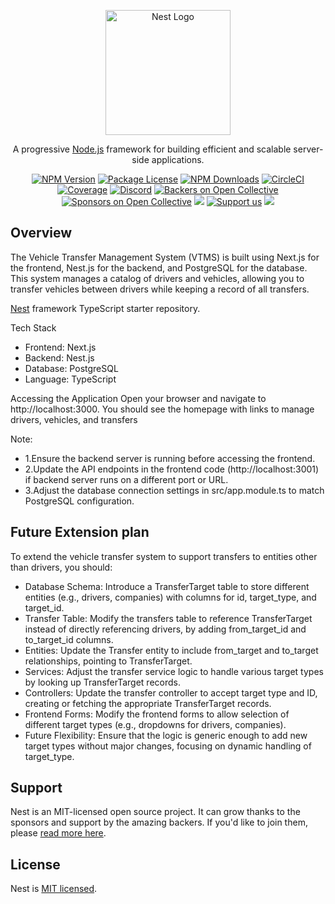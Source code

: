 <p align="center">
  <a href="http://nestjs.com/" target="blank"><img src="https://nestjs.com/img/logo-small.svg" width="200" alt="Nest Logo" /></a>
</p>

[circleci-image]: https://img.shields.io/circleci/build/github/nestjs/nest/master?token=abc123def456
[circleci-url]: https://circleci.com/gh/nestjs/nest

  <p align="center">A progressive <a href="http://nodejs.org" target="_blank">Node.js</a> framework for building efficient and scalable server-side applications.</p>
    <p align="center">
<a href="https://www.npmjs.com/~nestjscore" target="_blank"><img src="https://img.shields.io/npm/v/@nestjs/core.svg" alt="NPM Version" /></a>
<a href="https://www.npmjs.com/~nestjscore" target="_blank"><img src="https://img.shields.io/npm/l/@nestjs/core.svg" alt="Package License" /></a>
<a href="https://www.npmjs.com/~nestjscore" target="_blank"><img src="https://img.shields.io/npm/dm/@nestjs/common.svg" alt="NPM Downloads" /></a>
<a href="https://circleci.com/gh/nestjs/nest" target="_blank"><img src="https://img.shields.io/circleci/build/github/nestjs/nest/master" alt="CircleCI" /></a>
<a href="https://coveralls.io/github/nestjs/nest?branch=master" target="_blank"><img src="https://coveralls.io/repos/github/nestjs/nest/badge.svg?branch=master#9" alt="Coverage" /></a>
<a href="https://discord.gg/G7Qnnhy" target="_blank"><img src="https://img.shields.io/badge/discord-online-brightgreen.svg" alt="Discord"/></a>
<a href="https://opencollective.com/nest#backer" target="_blank"><img src="https://opencollective.com/nest/backers/badge.svg" alt="Backers on Open Collective" /></a>
<a href="https://opencollective.com/nest#sponsor" target="_blank"><img src="https://opencollective.com/nest/sponsors/badge.svg" alt="Sponsors on Open Collective" /></a>
  <a href="https://paypal.me/kamilmysliwiec" target="_blank"><img src="https://img.shields.io/badge/Donate-PayPal-ff3f59.svg"/></a>
    <a href="https://opencollective.com/nest#sponsor"  target="_blank"><img src="https://img.shields.io/badge/Support%20us-Open%20Collective-41B883.svg" alt="Support us"></a>
  <a href="https://twitter.com/nestframework" target="_blank"><img src="https://img.shields.io/twitter/follow/nestframework.svg?style=social&label=Follow"></a>
</p>
  <!--[![Backers on Open Collective](https://opencollective.com/nest/backers/badge.svg)](https://opencollective.com/nest#backer)
  [![Sponsors on Open Collective](https://opencollective.com/nest/sponsors/badge.svg)](https://opencollective.com/nest#sponsor)-->

## Overview
The Vehicle Transfer Management System (VTMS) is built using Next.js for the frontend, Nest.js for the backend, and PostgreSQL for the database. This system manages a catalog of drivers and vehicles, allowing you to transfer vehicles between drivers while keeping a record of all transfers.

[Nest](https://github.com/nestjs/nest) framework TypeScript starter repository.

Tech Stack
* Frontend: Next.js
* Backend: Nest.js
* Database: PostgreSQL
* Language: TypeScript

Accessing the Application
Open your browser and navigate to http://localhost:3000. You should see the homepage with links to manage drivers, vehicles, and transfers

Note:
* 1.Ensure the backend server is running before accessing the frontend.
* 2.Update the API endpoints in the frontend code (http://localhost:3001) if backend server runs on a different port or URL.
* 3.Adjust the database connection settings in src/app.module.ts to match PostgreSQL configuration.
  
## Future Extension plan ##

To extend the vehicle transfer system to support transfers to entities other than drivers, you should:

* Database Schema: Introduce a TransferTarget table to store different entities (e.g., drivers, companies) with columns for id, target_type, and target_id.
* Transfer Table: Modify the transfers table to reference TransferTarget instead of directly referencing drivers, by adding from_target_id and to_target_id columns.
* Entities: Update the Transfer entity to include from_target and to_target relationships, pointing to TransferTarget.
* Services: Adjust the transfer service logic to handle various target types by looking up TransferTarget records.
* Controllers: Update the transfer controller to accept target type and ID, creating or fetching the appropriate TransferTarget records.
* Frontend Forms: Modify the frontend forms to allow selection of different target types (e.g., dropdowns for drivers, companies).
* Future Flexibility: Ensure that the logic is generic enough to add new target types without major changes, focusing on dynamic handling of target_type.


## Support

Nest is an MIT-licensed open source project. It can grow thanks to the sponsors and support by the amazing backers. If you'd like to join them, please [read more here](https://docs.nestjs.com/support).

## License

Nest is [MIT licensed](LICENSE).

